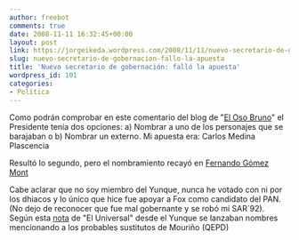 ```yaml
---
author: freebot
comments: true
date: 2008-11-11 16:32:45+00:00
layout: post
link: https://jorgeikeda.wordpress.com/2008/11/11/nuevo-secretario-de-gobernacion-fallo-la-apuesta/
slug: nuevo-secretario-de-gobernacion-fallo-la-apuesta
title: 'Nuevo secretario de gobernación: falló la apuesta'
wordpress_id: 101
categories:
- Política
---
```


Como podrán comprobar en este comentario del blog de "[El Oso Bruno](https://www.blogger.com/comment.g?blogID=4822167863363142657&postID=4928693608892972262)" el Presidente tenía dos opciones: a) Nombrar a uno de los personajes que se barajaban o b) Nombrar un externo. Mi apuesta era: Carlos Medina Plascencia

Resultó lo segundo, pero el nombramiento recayó en [Fernando Gómez Mont](http://www.eluniversal.com.mx/columnas/75020.html)

Cabe aclarar que no soy miembro del Yunque, nunca he votado con ni por los dhiacos y lo único que hice fue apoyar a Fox como candidato del PAN. (No dejo de reconocer que fue mal gobernante y se robó mi SAR´92). Según esta [nota](http://www.eluniversal.com.mx/notas/554413.html) de "El Universal" desde el Yunque se lanzaban nombres mencionando a los probables sustitutos de Mouriño (QEPD)
